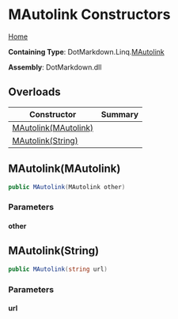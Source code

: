 # MAutolink Constructors

[Home](../../../../README.md#_top)

**Containing Type**: DotMarkdown\.Linq\.[MAutolink](../README.md#_top)

**Assembly**: DotMarkdown\.dll

## Overloads

| Constructor | Summary |
| ----------- | ------- |
| [MAutolink(MAutolink)](#DotMarkdown_Linq_MAutolink__ctor_DotMarkdown_Linq_MAutolink_) | |
| [MAutolink(String)](#DotMarkdown_Linq_MAutolink__ctor_System_String_) | |

## MAutolink\(MAutolink\) <a name="DotMarkdown_Linq_MAutolink__ctor_DotMarkdown_Linq_MAutolink_"></a>

```csharp
public MAutolink(MAutolink other)
```

### Parameters

#### other

## MAutolink\(String\) <a name="DotMarkdown_Linq_MAutolink__ctor_System_String_"></a>

```csharp
public MAutolink(string url)
```

### Parameters

#### url

